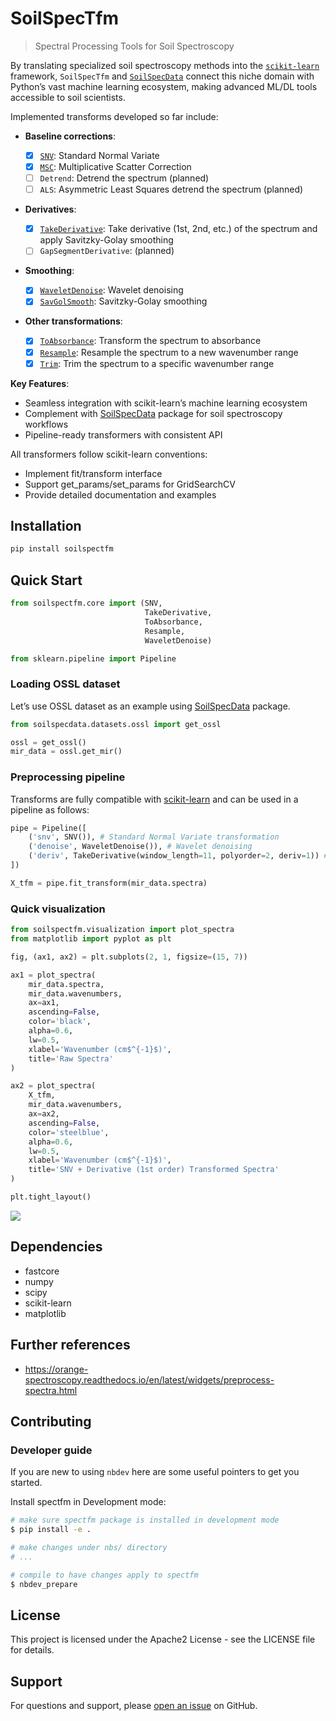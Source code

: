 # SoilSpecTfm


<!-- WARNING: THIS FILE WAS AUTOGENERATED! DO NOT EDIT! -->

> Spectral Processing Tools for Soil Spectroscopy

By translating specialized soil spectroscopy methods into the
[`scikit-learn`](https://scikit-learn.org/stable/) framework,
`SoilSpecTfm` and
[`SoilSpecData`](https://fr.anckalbi.net/soilspecdata/) connect this
niche domain with Python’s vast machine learning ecosystem, making
advanced ML/DL tools accessible to soil scientists.

Implemented transforms developed so far include:

- **Baseline corrections**:

  - [x]
    [`SNV`](https://franckalbinet.github.io/soilspectfm/core.html#snv):
    Standard Normal Variate
  - [x]
    [`MSC`](https://franckalbinet.github.io/soilspectfm/core.html#msc):
    Multiplicative Scatter Correction
  - [ ] `Detrend`: Detrend the spectrum (planned)
  - [ ] `ALS`: Asymmetric Least Squares detrend the spectrum (planned)

- **Derivatives**:

  - [x]
    [`TakeDerivative`](https://franckalbinet.github.io/soilspectfm/core.html#takederivative):
    Take derivative (1st, 2nd, etc.) of the spectrum and apply
    Savitzky-Golay smoothing
  - [ ] `GapSegmentDerivative`: (planned)

- **Smoothing**:

  - [x]
    [`WaveletDenoise`](https://franckalbinet.github.io/soilspectfm/core.html#waveletdenoise):
    Wavelet denoising
  - [x]
    [`SavGolSmooth`](https://franckalbinet.github.io/soilspectfm/core.html#savgolsmooth):
    Savitzky-Golay smoothing

- **Other transformations**:

  - [x]
    [`ToAbsorbance`](https://franckalbinet.github.io/soilspectfm/core.html#toabsorbance):
    Transform the spectrum to absorbance
  - [x]
    [`Resample`](https://franckalbinet.github.io/soilspectfm/core.html#resample):
    Resample the spectrum to a new wavenumber range
  - [x]
    [`Trim`](https://franckalbinet.github.io/soilspectfm/core.html#trim):
    Trim the spectrum to a specific wavenumber range

**Key Features**:

- Seamless integration with scikit-learn’s machine learning ecosystem
- Complement with [SoilSpecData](https://fr.anckalbi.net/soilspecdata/)
  package for soil spectroscopy workflows
- Pipeline-ready transformers with consistent API

All transformers follow scikit-learn conventions:

- Implement fit/transform interface
- Support get_params/set_params for GridSearchCV
- Provide detailed documentation and examples

## Installation

``` bash
pip install soilspectfm
```

## Quick Start

``` python
from soilspectfm.core import (SNV, 
                              TakeDerivative, 
                              ToAbsorbance, 
                              Resample, 
                              WaveletDenoise)

from sklearn.pipeline import Pipeline
```

### Loading OSSL dataset

Let’s use OSSL dataset as an example using
[SoilSpecData](https://fr.anckalbi.net/soilspecdata/) package.

``` python
from soilspecdata.datasets.ossl import get_ossl
```

``` python
ossl = get_ossl()
mir_data = ossl.get_mir()
```

### Preprocessing pipeline

Transforms are fully compatible with
[scikit-learn](https://scikit-learn.org/stable/) and can be used in a
pipeline as follows:

``` python
pipe = Pipeline([
    ('snv', SNV()), # Standard Normal Variate transformation
    ('denoise', WaveletDenoise()), # Wavelet denoising
    ('deriv', TakeDerivative(window_length=11, polyorder=2, deriv=1)) # First derivative
])

X_tfm = pipe.fit_transform(mir_data.spectra)
```

### Quick visualization

``` python
from soilspectfm.visualization import plot_spectra
from matplotlib import pyplot as plt
```

``` python
fig, (ax1, ax2) = plt.subplots(2, 1, figsize=(15, 7))

ax1 = plot_spectra(
    mir_data.spectra, 
    mir_data.wavenumbers,
    ax=ax1,
    ascending=False,
    color='black',
    alpha=0.6,
    lw=0.5,
    xlabel='Wavenumber (cm$^{-1}$)',
    title='Raw Spectra'
)

ax2 = plot_spectra(
    X_tfm,
    mir_data.wavenumbers,
    ax=ax2,
    ascending=False,
    color='steelblue',
    alpha=0.6,
    lw=0.5,
    xlabel='Wavenumber (cm$^{-1}$)',
    title='SNV + Derivative (1st order) Transformed Spectra'
)

plt.tight_layout()
```

![](index_files/figure-commonmark/cell-7-output-1.png)

## Dependencies

- fastcore
- numpy
- scipy
- scikit-learn
- matplotlib

## Further references

- https://orange-spectroscopy.readthedocs.io/en/latest/widgets/preprocess-spectra.html

## Contributing

### Developer guide

If you are new to using `nbdev` here are some useful pointers to get you
started.

Install spectfm in Development mode:

``` sh
# make sure spectfm package is installed in development mode
$ pip install -e .

# make changes under nbs/ directory
# ...

# compile to have changes apply to spectfm
$ nbdev_prepare
```

## License

This project is licensed under the Apache2 License - see the LICENSE
file for details.

## Support

For questions and support, please [open an
issue](https://github.com/franckalbinet/spectfm/issues) on GitHub.
